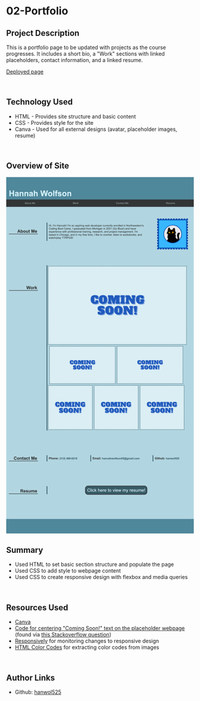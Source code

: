 # 02-Portfolio

## Project Description
This is a portfolio page to be updated with projects as the course progresses. It includes a short bio, a "Work" sections with linked placeholders, contact information, and a linked resume.

<a href="https://hanwol525.github.io/02-Portfolio/">Deployed page</a>

<br>

## Technology Used
<ul>
    <li> HTML - Provides site structure and basic content
    <li> CSS - Provides style for the site
    <li> Canva - Used for all external designs (avatar, placeholder images, resume)
</ul>

<br>

## Overview of Site
<img src="assets/images/site-overview.png" alt="a picture of the working webpage" title="Webpage Preview">

<br>

## Summary
<ul>
    <li> Used HTML to set basic section structure and populate the page
    <li> Used CSS to add style to webpage content
    <li> Used CSS to create responsive design with flexbox and media queries
</ul>

<br>

## Resources Used
<ul>
    <li><a href="https://www.canva.com/">Canva</a>
    <li><a href="https://codepen.io/pythagoras1357/pen/ezXgrm">Code for centering "Coming Soon!" text on the placeholder webpage </a>(found via <a href="https://stackoverflow.com/questions/7948333/css-position-text-in-the-middle-of-the-page"> this Stackoverflow question</a>)
    <li><a href="https://responsively.app/">Responsively</a> for monitoring changes to responsive design
    <li><a href="https://html-color-codes.info/colors-from-image/">HTML Color Codes</a> for extracting color codes from images
</ul>

<br>

## Author Links
<ul>
    <li>Github: <a href="https://github.com/hanwol525">hanwol525</a>
</ul>
